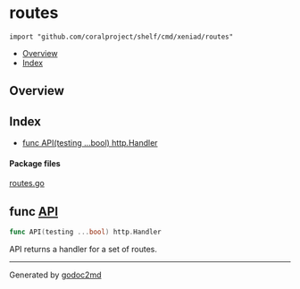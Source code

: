 

# routes
`import "github.com/coralproject/shelf/cmd/xeniad/routes"`

* [Overview](#pkg-overview)
* [Index](#pkg-index)

## <a name="pkg-overview">Overview</a>



## <a name="pkg-index">Index</a>
* [func API(testing ...bool) http.Handler](#API)


#### <a name="pkg-files">Package files</a>
[routes.go](/src/github.com/coralproject/shelf/cmd/xeniad/routes/routes.go) 





## <a name="API">func</a> [API](/src/target/routes.go?s=1672:1710#L50)
``` go
func API(testing ...bool) http.Handler
```
API returns a handler for a set of routes.








- - -
Generated by [godoc2md](http://godoc.org/github.com/davecheney/godoc2md)
